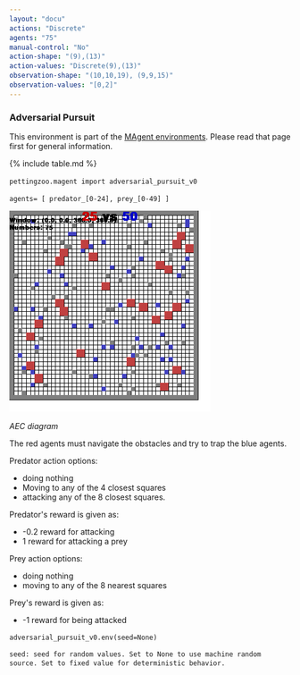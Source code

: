 ```yaml
---
layout: "docu"
actions: "Discrete"
agents: "75"
manual-control: "No"
action-shape: "(9),(13)"
action-values: "Discrete(9),(13)"
observation-shape: "(10,10,19), (9,9,15)"
observation-values: "[0,2]"
---
```


### Adversarial Pursuit

This environment is part of the [MAgent environments](../magent). Please read that page first for general information.

{% include table.md %}


`pettingzoo.magent import adversarial_pursuit_v0`

`agents= [ predator_[0-24], prey_[0-49] ]`

![](magent_adversarial_pursuit.gif)

*AEC diagram*

The red agents must navigate the obstacles and try to trap the blue agents.

Predator action options:

* doing nothing
* Moving to any of the 4 closest squares
* attacking any of the 8 closest squares.

Predator's reward is given as:

* -0.2 reward for attacking
* 1 reward for attacking a prey

Prey action options:

* doing nothing
* moving to any of the 8 nearest squares

Prey's reward is given as:

* -1 reward for being attacked

```
adversarial_pursuit_v0.env(seed=None)
```

```
seed: seed for random values. Set to None to use machine random source. Set to fixed value for deterministic behavior.
```
